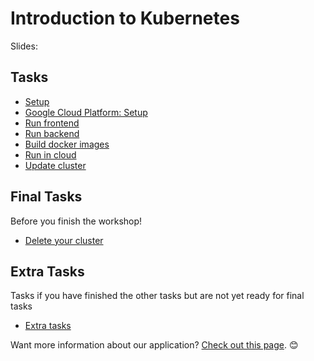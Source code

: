 # Introduction to Kubernetes


Slides: 

## Tasks
 - [Setup](tasks/start.md)
 - [Google Cloud Platform: Setup](tasks/google-setup.md)
 - [Run frontend](/frontend/README.md)
 - [Run backend](/bakcned/README.md)
 - [Build docker images](tasks/build-docker.md)
 - [Run in cloud](tasks/run-in-cloud.md)
 - [Update cluster](tasks/update-cluster.md)
 
## Final Tasks
Before you finish the workshop!
 - [Delete your cluster](tasks/final-tasks.md)

## Extra Tasks
Tasks if you have finished the other tasks but are not yet ready for final tasks
 - [Extra tasks](tasks/extra-tasks.md)

Want more information about our application? [Check out this page](task/more-information.md). 😊 